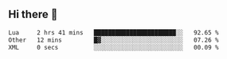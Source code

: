 ## Hi there 👋
<!--START_SECTION:waka-->

```txt
Lua     2 hrs 41 mins   ███████████████████████░░   92.65 %
Other   12 mins         █▓░░░░░░░░░░░░░░░░░░░░░░░   07.26 %
XML     0 secs          ░░░░░░░░░░░░░░░░░░░░░░░░░   00.09 %
```

<!--END_SECTION:waka-->
